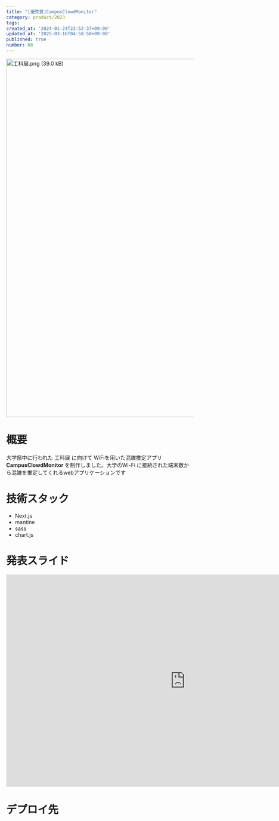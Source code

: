 ```yaml
---
title: "[優秀賞]CampusClowdMonitor"
category: product/2023
tags:
created_at: '2024-01-24T22:52:37+09:00'
updated_at: '2025-03-16T04:58:58+09:00'
published: true
number: 68
---
```


<!-- icons: react,nextjs,scss -->

<img width="960" alt="工科展.png (39.0 kB)" src="https://img.esa.io/uploads/production/attachments/21347/2024/01/24/148142/b9e9f3f0-56c7-4ad2-b236-de9400ad1de7.png">

# 概要
大学祭中に行われた 工科展 に向けて WiFiを用いた混雑推定アプリ**CampusClowdMonitor** を制作しました。大学のWi-Fi に接続された端末数から混雑を推定してくれるwebアプリケーションです

# 技術スタック
- Next.js
- mantine
- sass
- chart.js

# 発表スライド

<iframe src="https://docs.google.com/presentation/d/e/2PACX-1vTWiPglUQcwyxrfy1JpxFiuUqbi-u2zV1TS5q3okM0PAUag97G56OjMeV3Mm2vlT3iQiZyOwPDh8OSv/embed?start=false&loop=false&delayms=3000" frameborder="0" width="960" height="569" allowfullscreen="true" mozallowfullscreen="true" webkitallowfullscreen="true"></iframe>

# デプロイ先


